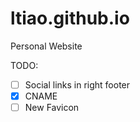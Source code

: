 # ltiao.github.io
Personal Website

TODO:

- [ ] Social links in right footer
- [x] CNAME
- [ ] New Favicon
